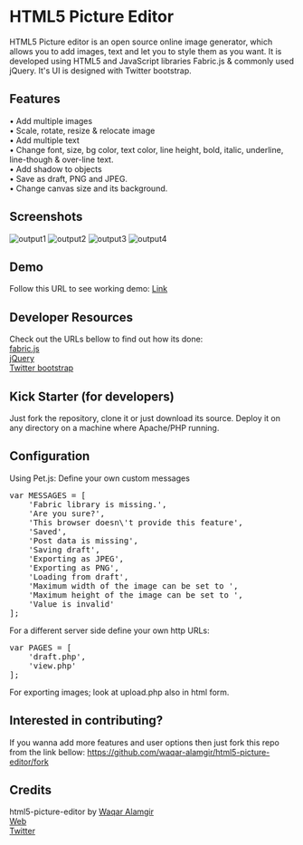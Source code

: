 HTML5 Picture Editor
==================
HTML5 Picture editor is an open source online image generator, which allows you to add images, text and let you to style them as you want. It is developed using HTML5 and JavaScript libraries Fabric.js & commonly used jQuery. It's UI is designed with Twitter bootstrap.


## Features
 •	Add multiple images<br/>
 •	Scale, rotate, resize & relocate image<br/>
 •	Add multiple text<br/>
 •	Change font, size, bg color, text color, line height, bold, italic, underline, line-though & over-line text.<br/>
 •	Add shadow to objects<br/>
 •	Save as draft, PNG and JPEG.<br/>
 •	Change canvas size and its background.<br/>


## Screenshots
![output1](https://raw.github.com/waqar-alamgir/html5-picture-editor/master/screenshots/1.png)
![output2](https://raw.github.com/waqar-alamgir/html5-picture-editor/master/screenshots/2.png)
![output3](https://raw.github.com/waqar-alamgir/html5-picture-editor/master/screenshots/3.png)
![output4](https://raw.github.com/waqar-alamgir/html5-picture-editor/master/screenshots/4.png)


## Demo
Follow this URL to see working demo:
[Link](https://wajrcs.tk/app/html5-picture-editor/)


## Developer Resources
Check out the URLs bellow to find out how its done:<br/>
[fabric.js](http://fabricjs.com/)<br/>
[jQuery](http://jquery.com/)<br/>
[Twitter bootstrap](http://getbootstrap.com/2.3.2/)<br/>


## Kick Starter (for developers)
Just fork the repository, clone it or just download its source. Deploy it on any directory on a machine where Apache/PHP running.


## Configuration
Using Pet.js:
Define your own custom messages
<pre>
var MESSAGES = [
	'Fabric library is missing.',
	'Are you sure?',
	'This browser doesn\'t provide this feature',
	'Saved',
	'Post data is missing',
	'Saving draft',
	'Exporting as JPEG',
	'Exporting as PNG',
	'Loading from draft',
	'Maximum width of the image can be set to ',
	'Maximum height of the image can be set to ',
	'Value is invalid'
];
</pre>

For a different server side define your own http URLs:
<pre>
var PAGES = [
	'draft.php',
	'view.php'
];
</pre>

For exporting images; look at upload.php also in html form.


## Interested in contributing?
If you wanna add more features and user options then just fork this repo from the link bellow:
https://github.com/waqar-alamgir/html5-picture-editor/fork


## Credits
html5-picture-editor by [Waqar Alamgir](https://wajrcs.tk/)<br/>
[Web](https://wajrcs.tk/)<br/>
[Twitter](http://www.twitter.com/wajrcs)
